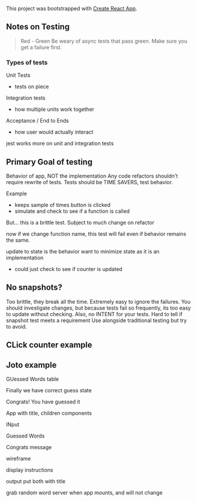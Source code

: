 This project was bootstrapped with [Create React App](https://github.com/facebookincubator/create-react-app).

## Notes on Testing

> Red - Green
Be weary of async tests that pass green. Make sure you get a failure first.

### Types of tests

Unit Tests
  - tests on piece

Integration tests
  - how multiple units work together

Acceptance / End to Ends
  - how user would actually interact

jest works more on unit and integration tests

## Primary Goal of testing
Behavior of app, NOT the implementation
Any code refactors shouldn't require rewrite of tests.
Tests should be TIME SAVERS, test behavior.

Example
  - keeps sample of times button is clicked
  - simulate and check to see if a function is called

But... this is a brittle test. Subject to much change on refactor

now if we change function name, this test will fail even if behavior remains the same.

update to state is the behavior
want to minimize state as it is an implementation
  - could just check to see if counter is updated

## No snapshots?
Too brittle, they break all the time. Extremely easy to ignore the failures. You should investigate changes, but because tests fail so frequently, its too easy to update without checking. Also, no INTENT for your tests.
Hard to tell if snapshot test meets a requirement
Use alongside traditional testing but try to avoid.

## CLick counter example


## Joto example

GUessed Words
table

Finally we have correct guess state

Congrats! You have guessed it

App with title, children components

INput

Guessed Words

Congrats message

wireframe

display instructions

output put both with title

grab random word server when app mounts, and will not change

